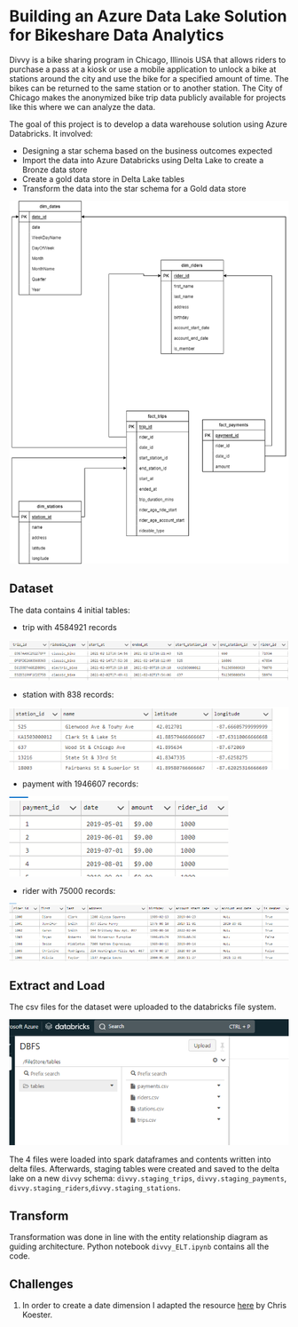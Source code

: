 # Building an Azure Data Lake Solution for Bikeshare Data Analytics

Divvy is a bike sharing program in Chicago, Illinois USA that allows riders to purchase a pass at a kiosk or use a mobile application to unlock a bike at stations around the city and use the bike for a specified amount of time. The bikes can be returned to the same station or to another station. The City of Chicago makes the anonymized bike trip data publicly available for projects like this where we can analyze the data.

The goal of this project is to develop a data warehouse solution using Azure Databricks. It involved:

* Designing a star schema based on the business outcomes expected
* Import the data into Azure Databricks using Delta Lake to create a Bronze data store
* Create a gold data store in Delta Lake tables
* Transform the data into the star schema for a Gold data store

![ERD](images/divvy_erd.png)

## Dataset
The data contains 4 initial tables:
* trip with 4584921 records

![trip](images/trip_table_raw.PNG)

* station with 838 records:

![station](images/station_table_raw.PNG)

* payment with 1946607 records:

![payment](images/payment_table_raw.PNG)

* rider with 75000 records:

![rider](images/rider_table_raw.PNG)

## Extract and Load
The csv files for the dataset were uploaded to the databricks file system.

![DBFS](images/data_ingested_to_dbfs.PNG)

The 4 files were loaded into spark dataframes and contents written into delta files. Afterwards, staging tables were created and saved to the delta lake on a new `divvy` schema:  `divvy.staging_trips`, `divvy.staging_payments`, `divvy.staging_riders`,`divvy.staging_stations`. 


## Transform

Transformation was done in line with the entity relationship diagram as guiding architecture. Python notebook `divvy_ELT.ipynb` contains all the code.

## Challenges
1. In order to create a date dimension I adapted the resource [here](https://www.bluegranite.com/blog/generate-a-calendar-dimension-in-spark) by Chris Koester.
